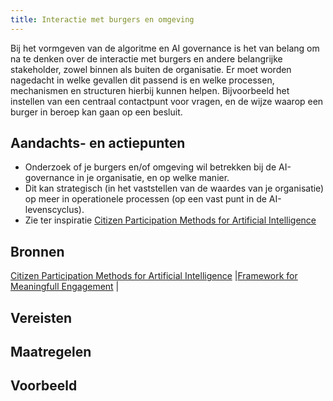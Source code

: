 ```yaml
---
title: Interactie met burgers en omgeving
---
```


Bij het vormgeven van de algoritme en AI governance is het van belang om na te denken over de interactie met burgers en andere belangrijke stakeholder, zowel binnen als buiten de organisatie. Er moet worden nagedacht in welke gevallen dit passend is en welke processen, mechanismen en structuren hierbij kunnen helpen. Bijvoorbeeld het instellen van een centraal contactpunt voor vragen, en de wijze waarop een burger in beroep kan gaan op een besluit.

## Aandachts- en actiepunten

*	Onderzoek of je burgers en/of omgeving wil betrekken bij de AI-governance in je organisatie, en op welke manier. 
  *	Dit kan strategisch (in het vaststellen van de waardes van je organisatie) op meer in operationele processen (op een vast punt in de AI-levenscyclus). 
* Zie ter inspiratie [Citizen Participation Methods for Artificial Intelligence](https://openresearch.amsterdam/en/page/110361/citizen-participation-methods-for-artificial-intelligence)


## Bronnen
[Citizen Participation Methods for Artificial Intelligence](https://openresearch.amsterdam/en/page/110361/citizen-participation-methods-for-artificial-intelligence)
|[Framework for Meaningfull Engagement](https://ecnl.org/sites/default/files/2023-03/Final%20Version%20FME%20with%20Copyright%20%282%29.pdf) |


## Vereisten

<!-- list_vereisten_1 bouwblok/governance -->

## Maatregelen

<!-- list_maatregelen_1 bouwblok/governance -->

## Voorbeeld


